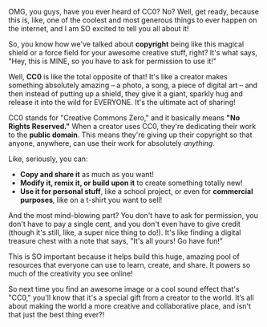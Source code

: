 OMG, you guys, have you ever heard of CC0? No? Well, get ready, because this is, like, one of the coolest and most generous things to ever happen on the internet, and I am SO excited to tell you all about it!

So, you know how we've talked about **copyright** being like this magical shield or a force field for your awesome creative stuff, right? It's what says, "Hey, this is MINE, so you have to ask for permission to use it!"

Well, **CC0** is like the total opposite of that! It's like a creator makes something absolutely amazing – a photo, a song, a piece of digital art – and then instead of putting up a shield, they give it a giant, sparkly hug and release it into the wild for EVERYONE. It's the ultimate act of sharing!

CC0 stands for "Creative Commons Zero," and it basically means **"No Rights Reserved."** When a creator uses CC0, they're dedicating their work to the **public domain**. This means they're giving up their copyright so that anyone, anywhere, can use their work for absolutely *anything*.

Like, seriously, you can:
* **Copy and share it** as much as you want!
* **Modify it, remix it, or build upon it** to create something totally new!
* **Use it for personal stuff**, like a school project, or even for **commercial purposes**, like on a t-shirt you want to sell!

And the most mind-blowing part? You don't have to ask for permission, you don't have to pay a single cent, and you don't even have to give credit (though it's still, like, a super nice thing to do!). It's like finding a digital treasure chest with a note that says, "It's all yours! Go have fun!"

This is SO important because it helps build this huge, amazing pool of resources that everyone can use to learn, create, and share. It powers so much of the creativity you see online!

So next time you find an awesome image or a cool sound effect that's "CC0," you'll know that it's a special gift from a creator to the world. It’s all about making the world a more creative and collaborative place, and isn't that just the best thing ever?!